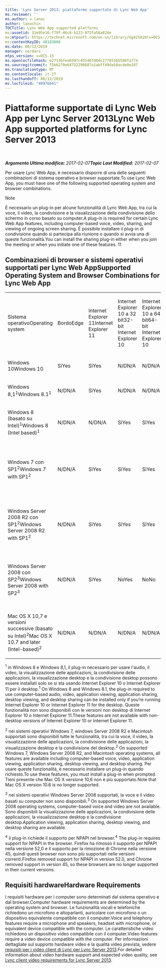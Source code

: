```yaml
---
title: 'Lync Server 2013: piattaforme supportate di Lync Web App'
ms.reviewer: ''
ms.author: v-lanac
author: lanachin
TOCTitle: Lync Web App supported platforms
ms:assetid: 31e95e16-f79f-46c6-b123-973fa56a824e
ms:mtpsurl: https://technet.microsoft.com/en-us/library/Gg425820(v=OCS.15)
ms:contentKeyID: 48183808
ms.date: 06/12/2019
manager: serdars
mtps_version: v=OCS.15
ms.openlocfilehash: e2713bfee0397c455407d0dc277851b5588fa774
ms.sourcegitcommit: f5b6270e64752298687a1abff49da58acde8e107
ms.translationtype: MT
ms.contentlocale: it-IT
ms.lasthandoff: 06/12/2019
ms.locfileid: "40976641"
---
```

<div data-xmlns="http://www.w3.org/1999/xhtml">

<div class="topic" data-xmlns="http://www.w3.org/1999/xhtml" data-msxsl="urn:schemas-microsoft-com:xslt" data-cs="http://msdn.microsoft.com/en-us/">

<div data-asp="http://msdn2.microsoft.com/asp">

# <a name="lync-web-app-supported-platforms-for-lync-server-2013"></a><span data-ttu-id="8beda-102">Piattaforme supportate di Lync Web App per Lync Server 2013</span><span class="sxs-lookup"><span data-stu-id="8beda-102">Lync Web App supported platforms for Lync Server 2013</span></span>

</div>

<div id="mainSection">

<div id="mainBody">

<span> </span>

<span data-ttu-id="8beda-103">_**Argomento Ultima modifica:** 2017-02-07_</span><span class="sxs-lookup"><span data-stu-id="8beda-103">_**Topic Last Modified:** 2017-02-07_</span></span>

<span data-ttu-id="8beda-104">Per usare Lync Web App, è necessario disporre di una delle seguenti combinazioni di sistema operativo e browser supportate.</span><span class="sxs-lookup"><span data-stu-id="8beda-104">To use Lync Web App, you must have one of the following supported operating system and browser combinations.</span></span>

<div>


> [!NOTE]  
> <span data-ttu-id="8beda-105">È necessario un plug-in per alcune funzionalità di Lync Web App, tra cui la voce, il video, la condivisione e la visualizzazione della condivisione dello schermo in corso basato su computer.</span><span class="sxs-lookup"><span data-stu-id="8beda-105">A plug-in is required for certain Lync Web App features, including computer-based voice, video, sharing, and viewing of ongoing screen sharing.</span></span> <span data-ttu-id="8beda-106">È possibile installare il plug-in di condivisione quando si partecipa alla riunione o quando si avvia una di queste funzionalità.</span><span class="sxs-lookup"><span data-stu-id="8beda-106">You can install the sharing plug-in either when you join the meeting or when you initiate one of these features.</span></span> <span data-ttu-id="8beda-107">1</span><span class="sxs-lookup"><span data-stu-id="8beda-107">1</span></span><BR>



</div>

<div>

## <a name="supported-operating-system-and-browser-combinations-for-lync-web-app"></a><span data-ttu-id="8beda-108">Combinazioni di browser e sistemi operativi supportati per Lync Web App</span><span class="sxs-lookup"><span data-stu-id="8beda-108">Supported Operating System and Browser Combinations for Lync Web App</span></span>


<table style="width:100%;">
<colgroup>
<col style="width: 9%" />
<col style="width: 9%" />
<col style="width: 9%" />
<col style="width: 9%" />
<col style="width: 9%" />
<col style="width: 9%" />
<col style="width: 9%" />
<col style="width: 9%" />
<col style="width: 9%" />
<col style="width: 9%" />
<col style="width: 9%" />
</colgroup>
<tbody>
<tr class="odd">
<td><p><span data-ttu-id="8beda-109">Sistema operativo</span><span class="sxs-lookup"><span data-stu-id="8beda-109">Operating system</span></span></p></td>
<td><p><span data-ttu-id="8beda-110">Bordo</span><span class="sxs-lookup"><span data-stu-id="8beda-110">Edge</span></span></p></td>
<td><p><span data-ttu-id="8beda-111">Internet Explorer 11</span><span class="sxs-lookup"><span data-stu-id="8beda-111">Internet Explorer 11</span></span></p></td>
<td><p><span data-ttu-id="8beda-112">Internet Explorer 10 a 32 bit</span><span class="sxs-lookup"><span data-stu-id="8beda-112">32-bit Internet Explorer 10</span></span></p></td>
<td><p><span data-ttu-id="8beda-113">Internet Explorer 10 a 64 bit</span><span class="sxs-lookup"><span data-stu-id="8beda-113">64-bit Internet Explorer 10</span></span></p></td>
<td><p><span data-ttu-id="8beda-114">Internet Explorer 9 a 32 bit</span><span class="sxs-lookup"><span data-stu-id="8beda-114">32-bit Internet Explorer 9</span></span></p></td>
<td><p><span data-ttu-id="8beda-115">Internet Explorer 9 a 64 bit</span><span class="sxs-lookup"><span data-stu-id="8beda-115">64-bit Internet Explorer 9</span></span></p></td>
<td><p><span data-ttu-id="8beda-116">Firefox 32-bit<sup>4</sup></span><span class="sxs-lookup"><span data-stu-id="8beda-116">Firefox 32-bit<sup>4</sup></span></span></p></td>
<td><p><span data-ttu-id="8beda-117">Firefox 64-bit<sup>4</sup></span><span class="sxs-lookup"><span data-stu-id="8beda-117">Firefox 64-bit<sup>4</sup></span></span></p></td>
<td><p><span data-ttu-id="8beda-118">Safari</span><span class="sxs-lookup"><span data-stu-id="8beda-118">Safari</span></span></p></td>
<td><p><span data-ttu-id="8beda-119">Chrome<sup>4</sup></span><span class="sxs-lookup"><span data-stu-id="8beda-119">Chrome<sup>4</sup></span></span></p></td>
</tr>
<tr class="even">
<td><p><span data-ttu-id="8beda-120">Windows 10</span><span class="sxs-lookup"><span data-stu-id="8beda-120">Windows 10</span></span></p></td>
<td><p><span data-ttu-id="8beda-121">Sì</span><span class="sxs-lookup"><span data-stu-id="8beda-121">Yes</span></span></p></td>
<td><p><span data-ttu-id="8beda-122">Sì</span><span class="sxs-lookup"><span data-stu-id="8beda-122">Yes</span></span></p></td>
<td><p><span data-ttu-id="8beda-123">N/D</span><span class="sxs-lookup"><span data-stu-id="8beda-123">N/A</span></span></p></td>
<td><p><span data-ttu-id="8beda-124">N/D</span><span class="sxs-lookup"><span data-stu-id="8beda-124">N/A</span></span></p></td>
<td><p><span data-ttu-id="8beda-125">N/D</span><span class="sxs-lookup"><span data-stu-id="8beda-125">N/A</span></span></p></td>
<td><p><span data-ttu-id="8beda-126">N/D</span><span class="sxs-lookup"><span data-stu-id="8beda-126">N/A</span></span></p></td>
<td><p><span data-ttu-id="8beda-127">No</span><span class="sxs-lookup"><span data-stu-id="8beda-127">No</span></span></p></td>
<td><p><span data-ttu-id="8beda-128">No</span><span class="sxs-lookup"><span data-stu-id="8beda-128">No</span></span></p></td>
<td><p><span data-ttu-id="8beda-129">N/D</span><span class="sxs-lookup"><span data-stu-id="8beda-129">N/A</span></span></p></td>
<td><p><span data-ttu-id="8beda-130">No</span><span class="sxs-lookup"><span data-stu-id="8beda-130">No</span></span></p></td>
</tr>
<tr class="odd">
<td><p><span data-ttu-id="8beda-131">Windows 8,1<sup>1</sup></span><span class="sxs-lookup"><span data-stu-id="8beda-131">Windows 8.1<sup>1</sup></span></span></p></td>
<td><p><span data-ttu-id="8beda-132">N/D</span><span class="sxs-lookup"><span data-stu-id="8beda-132">N/A</span></span></p></td>
<td><p><span data-ttu-id="8beda-133">Sì</span><span class="sxs-lookup"><span data-stu-id="8beda-133">Yes</span></span></p></td>
<td><p><span data-ttu-id="8beda-134">N/D</span><span class="sxs-lookup"><span data-stu-id="8beda-134">N/A</span></span></p></td>
<td><p><span data-ttu-id="8beda-135">N/D</span><span class="sxs-lookup"><span data-stu-id="8beda-135">N/A</span></span></p></td>
<td><p><span data-ttu-id="8beda-136">N/D</span><span class="sxs-lookup"><span data-stu-id="8beda-136">N/A</span></span></p></td>
<td><p><span data-ttu-id="8beda-137">N/D</span><span class="sxs-lookup"><span data-stu-id="8beda-137">N/A</span></span></p></td>
<td><p><span data-ttu-id="8beda-138">No</span><span class="sxs-lookup"><span data-stu-id="8beda-138">No</span></span></p></td>
<td><p><span data-ttu-id="8beda-139">No</span><span class="sxs-lookup"><span data-stu-id="8beda-139">No</span></span></p></td>
<td><p><span data-ttu-id="8beda-140">N/D</span><span class="sxs-lookup"><span data-stu-id="8beda-140">N/A</span></span></p></td>
<td><p><span data-ttu-id="8beda-141">No</span><span class="sxs-lookup"><span data-stu-id="8beda-141">No</span></span></p></td>
</tr>
<tr class="even">
<td><p><span data-ttu-id="8beda-142">Windows 8 (basato su Intel)<sup>1</sup></span><span class="sxs-lookup"><span data-stu-id="8beda-142">Windows 8 (Intel based)<sup>1</sup></span></span></p></td>
<td><p><span data-ttu-id="8beda-143">N/D</span><span class="sxs-lookup"><span data-stu-id="8beda-143">N/A</span></span></p></td>
<td><p><span data-ttu-id="8beda-144">N/D</span><span class="sxs-lookup"><span data-stu-id="8beda-144">N/A</span></span></p></td>
<td><p><span data-ttu-id="8beda-145">Sì</span><span class="sxs-lookup"><span data-stu-id="8beda-145">Yes</span></span></p></td>
<td><p><span data-ttu-id="8beda-146">Sì</span><span class="sxs-lookup"><span data-stu-id="8beda-146">Yes</span></span></p></td>
<td><p><span data-ttu-id="8beda-147">N/D</span><span class="sxs-lookup"><span data-stu-id="8beda-147">N/A</span></span></p></td>
<td><p><span data-ttu-id="8beda-148">N/D</span><span class="sxs-lookup"><span data-stu-id="8beda-148">N/A</span></span></p></td>
<td><p><span data-ttu-id="8beda-149">No</span><span class="sxs-lookup"><span data-stu-id="8beda-149">No</span></span></p></td>
<td><p><span data-ttu-id="8beda-150">No</span><span class="sxs-lookup"><span data-stu-id="8beda-150">No</span></span></p></td>
<td><p><span data-ttu-id="8beda-151">N/D</span><span class="sxs-lookup"><span data-stu-id="8beda-151">N/A</span></span></p></td>
<td><p><span data-ttu-id="8beda-152">No</span><span class="sxs-lookup"><span data-stu-id="8beda-152">No</span></span></p></td>
</tr>
<tr class="odd">
<td><p><span data-ttu-id="8beda-153">Windows 7 con SP1<sup>2</sup></span><span class="sxs-lookup"><span data-stu-id="8beda-153">Windows 7 with SP1<sup>2</sup></span></span></p></td>
<td><p><span data-ttu-id="8beda-154">N/D</span><span class="sxs-lookup"><span data-stu-id="8beda-154">N/A</span></span></p></td>
<td><p><span data-ttu-id="8beda-155">Sì</span><span class="sxs-lookup"><span data-stu-id="8beda-155">Yes</span></span></p></td>
<td><p><span data-ttu-id="8beda-156">Sì</span><span class="sxs-lookup"><span data-stu-id="8beda-156">Yes</span></span></p></td>
<td><p><span data-ttu-id="8beda-157">Sì</span><span class="sxs-lookup"><span data-stu-id="8beda-157">Yes</span></span></p></td>
<td><p><span data-ttu-id="8beda-158">Sì</span><span class="sxs-lookup"><span data-stu-id="8beda-158">Yes</span></span></p></td>
<td><p><span data-ttu-id="8beda-159">No</span><span class="sxs-lookup"><span data-stu-id="8beda-159">Yes</span></span></p></td>
<td><p><span data-ttu-id="8beda-160">Supporto per riunioni private con ID conferenza di riunione dinamici</span><span class="sxs-lookup"><span data-stu-id="8beda-160">No</span></span></p></td>
<td><p><span data-ttu-id="8beda-161">No</span><span class="sxs-lookup"><span data-stu-id="8beda-161">No</span></span></p></td>
<td><p><span data-ttu-id="8beda-162">N/D</span><span class="sxs-lookup"><span data-stu-id="8beda-162">N/A</span></span></p></td>
<td><p><span data-ttu-id="8beda-163">No</span><span class="sxs-lookup"><span data-stu-id="8beda-163">No</span></span></p></td>
</tr>
<tr class="even">
<td><p><span data-ttu-id="8beda-164">Windows Server 2008 R2 con SP1<sup>2</sup></span><span class="sxs-lookup"><span data-stu-id="8beda-164">Windows Server 2008 R2 with SP1<sup>2</sup></span></span></p></td>
<td><p><span data-ttu-id="8beda-165">N/D</span><span class="sxs-lookup"><span data-stu-id="8beda-165">N/A</span></span></p></td>
<td><p><span data-ttu-id="8beda-166">Sì</span><span class="sxs-lookup"><span data-stu-id="8beda-166">Yes</span></span></p></td>
<td><p><span data-ttu-id="8beda-167">Sì</span><span class="sxs-lookup"><span data-stu-id="8beda-167">Yes</span></span></p></td>
<td><p><span data-ttu-id="8beda-168">Sì</span><span class="sxs-lookup"><span data-stu-id="8beda-168">Yes</span></span></p></td>
<td><p><span data-ttu-id="8beda-169">Sì</span><span class="sxs-lookup"><span data-stu-id="8beda-169">Yes</span></span></p></td>
<td><p><span data-ttu-id="8beda-170">No</span><span class="sxs-lookup"><span data-stu-id="8beda-170">Yes</span></span></p></td>
<td><p><span data-ttu-id="8beda-171">Supporto per riunioni private con ID conferenza di riunione dinamici</span><span class="sxs-lookup"><span data-stu-id="8beda-171">No</span></span></p></td>
<td><p><span data-ttu-id="8beda-172">No</span><span class="sxs-lookup"><span data-stu-id="8beda-172">No</span></span></p></td>
<td><p><span data-ttu-id="8beda-173">N/D</span><span class="sxs-lookup"><span data-stu-id="8beda-173">N/A</span></span></p></td>
<td><p><span data-ttu-id="8beda-174">No</span><span class="sxs-lookup"><span data-stu-id="8beda-174">No</span></span></p></td>
</tr>
<tr class="odd">
<td><p><span data-ttu-id="8beda-175">Windows Server 2008 con SP2<sup>3</sup></span><span class="sxs-lookup"><span data-stu-id="8beda-175">Windows Server 2008 with SP2<sup>3</sup></span></span></p></td>
<td><p><span data-ttu-id="8beda-176">N/D</span><span class="sxs-lookup"><span data-stu-id="8beda-176">N/A</span></span></p></td>
<td><p><span data-ttu-id="8beda-177">Sì</span><span class="sxs-lookup"><span data-stu-id="8beda-177">Yes</span></span></p></td>
<td><p><span data-ttu-id="8beda-178">No</span><span class="sxs-lookup"><span data-stu-id="8beda-178">Yes</span></span></p></td>
<td><p><span data-ttu-id="8beda-179">No</span><span class="sxs-lookup"><span data-stu-id="8beda-179">No</span></span></p></td>
<td><p><span data-ttu-id="8beda-180">Sì</span><span class="sxs-lookup"><span data-stu-id="8beda-180">Yes</span></span></p></td>
<td><p><span data-ttu-id="8beda-181">Supporto per riunioni private con ID conferenza di riunione dinamici</span><span class="sxs-lookup"><span data-stu-id="8beda-181">No</span></span></p></td>
<td><p><span data-ttu-id="8beda-182">No</span><span class="sxs-lookup"><span data-stu-id="8beda-182">No</span></span></p></td>
<td><p><span data-ttu-id="8beda-183">No</span><span class="sxs-lookup"><span data-stu-id="8beda-183">No</span></span></p></td>
<td><p><span data-ttu-id="8beda-184">N/D</span><span class="sxs-lookup"><span data-stu-id="8beda-184">N/A</span></span></p></td>
<td><p><span data-ttu-id="8beda-185">No</span><span class="sxs-lookup"><span data-stu-id="8beda-185">No</span></span></p></td>
</tr>
<tr class="even">
<td><p><span data-ttu-id="8beda-186">Mac OS X 10,7 e versioni successive (basato su Intel)<sup>2</sup></span><span class="sxs-lookup"><span data-stu-id="8beda-186">Mac OS X 10.7 and later (Intel-based)<sup>2</sup></span></span></p></td>
<td><p><span data-ttu-id="8beda-187">N/D</span><span class="sxs-lookup"><span data-stu-id="8beda-187">N/A</span></span></p></td>
<td><p><span data-ttu-id="8beda-188">N/D</span><span class="sxs-lookup"><span data-stu-id="8beda-188">N/A</span></span></p></td>
<td><p><span data-ttu-id="8beda-189">N/D</span><span class="sxs-lookup"><span data-stu-id="8beda-189">N/A</span></span></p></td>
<td><p><span data-ttu-id="8beda-190">N/D</span><span class="sxs-lookup"><span data-stu-id="8beda-190">N/A</span></span></p></td>
<td><p><span data-ttu-id="8beda-191">N/D</span><span class="sxs-lookup"><span data-stu-id="8beda-191">N/A</span></span></p></td>
<td><p><span data-ttu-id="8beda-192">N/D</span><span class="sxs-lookup"><span data-stu-id="8beda-192">N/A</span></span></p></td>
<td><p><span data-ttu-id="8beda-193">No</span><span class="sxs-lookup"><span data-stu-id="8beda-193">No</span></span></p></td>
<td><p><span data-ttu-id="8beda-194">No</span><span class="sxs-lookup"><span data-stu-id="8beda-194">No</span></span></p></td>
<td><p><span data-ttu-id="8beda-195">Sì</span><span class="sxs-lookup"><span data-stu-id="8beda-195">Yes</span></span></p></td>
<td><p><span data-ttu-id="8beda-196">Supporto per riunioni private con ID conferenza di riunione dinamici</span><span class="sxs-lookup"><span data-stu-id="8beda-196">No</span></span></p></td>
</tr>
</tbody>
</table>


<span data-ttu-id="8beda-197"><sup>1</sup> in Windows 8 e Windows 8,1, il plug-in necessario per usare l'audio, il video, la visualizzazione delle applicazioni, la condivisione delle applicazioni, la visualizzazione desktop e la condivisione desktop possono essere installati solo se si sta usando Internet Explorer 10 o Internet Explorer 11 per il desktop.</span><span class="sxs-lookup"><span data-stu-id="8beda-197"><sup>1</sup> On Windows 8 and Windows 8.1, the plug-in required to use computer-based audio, video, application viewing, application sharing, desktop viewing, and desktop sharing can be installed only if you’re running Internet Explorer 10 or Internet Explorer 11 for the desktop.</span></span> <span data-ttu-id="8beda-198">Queste funzionalità non sono disponibili con le versioni non desktop di Internet Explorer 10 o Internet Explorer 11.</span><span class="sxs-lookup"><span data-stu-id="8beda-198">These features are not available with non-desktop versions of Internet Explorer 10 or Internet Explorer 11.</span></span>

<span data-ttu-id="8beda-199"><sup>2</sup> nei sistemi operativi Windows 7, windows Server 2008 R2 e Macintosh supportati sono disponibili tutte le funzionalità, tra cui la voce, il video, la visualizzazione delle applicazioni, la condivisione delle applicazioni, la visualizzazione desktop e la condivisione del desktop.</span><span class="sxs-lookup"><span data-stu-id="8beda-199"><sup>2</sup> On supported Windows 7, Windows Server 2008 R2, and Macintosh operating systems, all features are available including computer-based voice, video, application viewing, application sharing, desktop viewing, and desktop sharing.</span></span> <span data-ttu-id="8beda-200">Per usare queste funzionalità, è necessario installare un plug-in quando richiesto.</span><span class="sxs-lookup"><span data-stu-id="8beda-200">To use these features, you must install a plug-in when prompted.</span></span> <span data-ttu-id="8beda-201">Tieni presente che Mac OS X versione 10,6 non è più supportato.</span><span class="sxs-lookup"><span data-stu-id="8beda-201">Note that Mac OS X version 10.6 is no longer supported.</span></span>

<span data-ttu-id="8beda-202"><sup>3</sup> nei sistemi operativi Windows Server 2008 supportati, la voce e il video basati su computer non sono disponibili.</span><span class="sxs-lookup"><span data-stu-id="8beda-202"><sup>3</sup> On supported Windows Server 2008 operating systems, computer-based voice and video are not available.</span></span> <span data-ttu-id="8beda-203">Sono disponibili la visualizzazione delle applicazioni, la condivisione delle applicazioni, la visualizzazione desktop e la condivisione desktop.</span><span class="sxs-lookup"><span data-stu-id="8beda-203">Application viewing, application sharing, desktop viewing, and desktop sharing are available.</span></span>

<span data-ttu-id="8beda-204"><sup>4</sup> il plug-in richiede il supporto per NPAPI nel browser.</span><span class="sxs-lookup"><span data-stu-id="8beda-204"><sup>4</sup>  The plug-in requires support for NPAPI in the browser.</span></span> <span data-ttu-id="8beda-205">Firefox ha rimosso il supporto per NPAPI nella versione 52,0 e il supporto per la rimozione di Chrome nella versione 45, quindi questi browser non sono più supportati nelle versioni correnti.</span><span class="sxs-lookup"><span data-stu-id="8beda-205">Firefox removed support for NPAPI in version 52.0, and Chrome removed support in version 45, so these browsers are no longer supported in their current versions.</span></span>

</div>

<div>

## <a name="hardware-requirements"></a><span data-ttu-id="8beda-206">Requisiti hardware</span><span class="sxs-lookup"><span data-stu-id="8beda-206">Hardware Requirements</span></span>

<span data-ttu-id="8beda-207">I requisiti hardware per i computer sono determinati dal sistema operativo e dal browser.</span><span class="sxs-lookup"><span data-stu-id="8beda-207">Computer hardware requirements are determined by the operating system and browser.</span></span> <span data-ttu-id="8beda-208">Le funzionalità vocali e telefoniche richiedono un microfono e altoparlanti, auricolare con microfono o un dispositivo equivalente compatibile con il computer.</span><span class="sxs-lookup"><span data-stu-id="8beda-208">Voice and telephony features require a microphone and speakers, headset with microphone, or equivalent device compatible with the computer.</span></span> <span data-ttu-id="8beda-209">Le caratteristiche video richiedono un dispositivo video compatibile con il computer.</span><span class="sxs-lookup"><span data-stu-id="8beda-209">Video features require a video device compatible with the computer.</span></span> <span data-ttu-id="8beda-210">Per informazioni dettagliate sul supporto hardware video e la qualità video prevista, vedere [requisiti per i video client di Lync per Lync Server 2013](lync-server-2013-lync-client-video-requirements.md).</span><span class="sxs-lookup"><span data-stu-id="8beda-210">For detailed information about video hardware support and expected video quality, see [Lync client video requirements for Lync Server 2013](lync-server-2013-lync-client-video-requirements.md).</span></span>

</div>

</div>

<span> </span>

</div>

</div>

</div>

